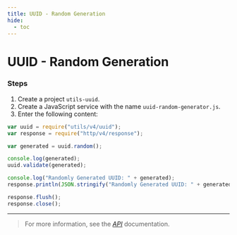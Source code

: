 ```yaml
---
title: UUID - Random Generation
hide:
  - toc
---
```


# UUID - Random Generation

### Steps

1. Create a project `utils-uuid`.
2. Create a JavaScript service with the name `uuid-random-generator.js`.
3. Enter the following content:

```javascript
var uuid = require("utils/v4/uuid");
var response = require("http/v4/response");

var generated = uuid.random();

console.log(generated);
uuid.validate(generated);

console.log("Randomly Generated UUID: " + generated);
response.println(JSON.stringify("Randomly Generated UUID: " + generated));

response.flush();
response.close();
```

---

> For more information, see the _[API](../../api/)_ documentation.
